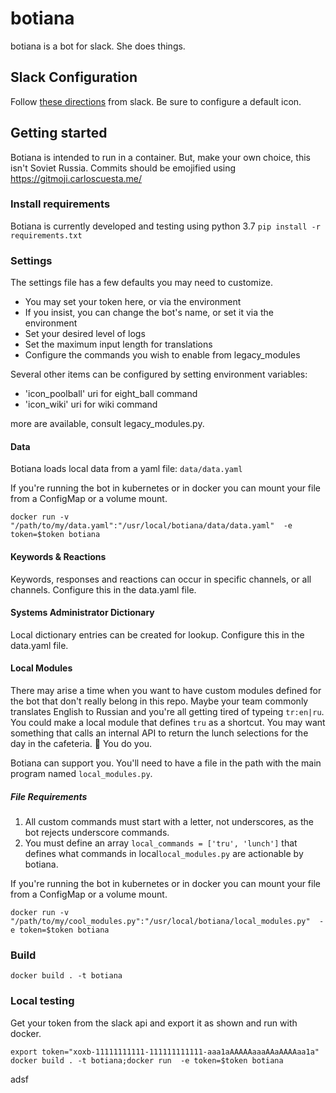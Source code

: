# botiana
botiana is a bot for slack. She does things. 

## Slack Configuration
Follow [these directions](https://slack.com/help/articles/115005265703-create-a-bot-for-your-workspace) from slack. Be sure to configure a default icon.

## Getting started
Botiana is intended to run in a container. But, make your own choice, this isn't Soviet Russia.
Commits should be emojified using https://gitmoji.carloscuesta.me/ 

### Install requirements
Botiana is currently developed and testing using python 3.7
`pip install -r requirements.txt`

### Settings
The settings file has a few defaults you may need to customize. 
 - You may set your token here, or via the environment
 - If you insist, you can change the bot's name, or set it via the environment
 - Set your desired level of logs
 - Set the maximum input length for translations
 - Configure the commands you wish to enable from legacy_modules
 
Several other items can be configured by setting environment variables:
 - 'icon_poolball' uri for eight_ball command
 - 'icon_wiki'     uri for wiki command

more are available, consult legacy_modules.py.

#### Data
Botiana loads local data from a yaml file: `data/data.yaml`

If you're running the bot in kubernetes or in docker you can mount your file from a ConfigMap or a volume mount.

`docker run -v "/path/to/my/data.yaml":"/usr/local/botiana/data/data.yaml"  -e token=$token botiana`

#### Keywords & Reactions
Keywords, responses and reactions can occur in specific channels, or all channels. Configure this in the data.yaml file.

#### Systems Administrator Dictionary
Local dictionary entries can be created for lookup. Configure this in the data.yaml file.

#### Local Modules
There may arise a time when you want to have custom modules defined for the bot that don't really belong in this repo. Maybe your team commonly translates English to Russian and you're all getting tired of typeing `tr:en|ru`. You could make a local module that defines `tru` as a shortcut. You may want something that calls an internal API to return the lunch selections for the day in the cafeteria. :shrug: You do you. 

Botiana can support you. You'll need to have a file in the path with the main program named `local_modules.py`. 

##### File Requirements
1. All custom commands must start with a letter, not underscores, as the bot rejects underscore commands.
1. You must define an array  `local_commands = ['tru', 'lunch']` that defines what commands in local`local_modules.py` are actionable by botiana. 

If you're running the bot in kubernetes or in docker you can mount your file from a ConfigMap or a volume mount.

`docker run -v "/path/to/my/cool_modules.py":"/usr/local/botiana/local_modules.py"  -e token=$token botiana`

### Build
`docker build . -t botiana`

### Local testing
Get your token from the slack api and export it as shown and run with docker.
```
export token="xoxb-11111111111-111111111111-aaa1aAAAAAaaaAAaAAAAaa1a"
docker build . -t botiana;docker run  -e token=$token botiana
```

adsf

